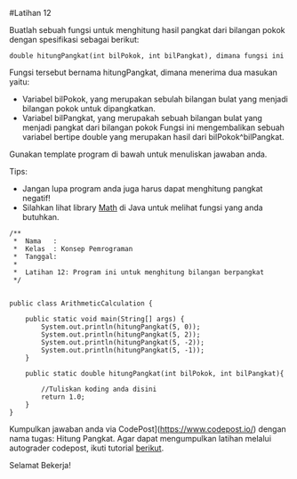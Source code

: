 #Latihan 12

Buatlah sebuah fungsi untuk menghitung hasil pangkat dari bilangan pokok dengan spesifikasi sebagai berikut:
```
double hitungPangkat(int bilPokok, int bilPangkat), dimana fungsi ini
```
Fungsi tersebut bernama hitungPangkat, dimana menerima dua masukan yaitu:
- Variabel bilPokok, yang merupakan sebulah bilangan bulat yang menjadi bilangan pokok untuk dipangkatkan.
- Variabel bilPangkat, yang merupakah sebuah bilangan bulat yang menjadi pangkat dari bilangan pokok
Fungsi ini mengembalikan sebuah variabel bertipe double yang merupakan hasil dari bilPokok^bilPangkat. 

Gunakan template program di bawah untuk menuliskan jawaban anda. 

Tips: 
- Jangan lupa program anda juga harus dapat menghitung pangkat negatif!
- Silahkan lihat library [Math](https://docs.oracle.com/javase/8/docs/api/java/lang/Math.html) di Java untuk melihat fungsi yang anda butuhkan. 

```
/**
 *  Nama   : 
 *  Kelas  : Konsep Pemrograman 
 *  Tanggal: 
 *
 *  Latihan 12: Program ini untuk menghitung bilangan berpangkat
 */


public class ArithmeticCalculation {

    public static void main(String[] args) {
        System.out.println(hitungPangkat(5, 0));
        System.out.println(hitungPangkat(5, 2));
        System.out.println(hitungPangkat(5, -2));
        System.out.println(hitungPangkat(5, -1));
    }
    
    public static double hitungPangkat(int bilPokok, int bilPangkat){
        
        //Tuliskan koding anda disini
        return 1.0;
    }
}

```
Kumpulkan jawaban anda via CodePost](https://www.codepost.io/) dengan nama tugas: Hitung Pangkat. Agar dapat mengumpulkan latihan melalui autograder codepost, ikuti tutorial [berikut](https://github.com/Jurusan-Ilmu-Komputer-Universitas-Riau/Modul_Belajar_Pemrograman/tree/main/codepost).


Selamat Bekerja!


